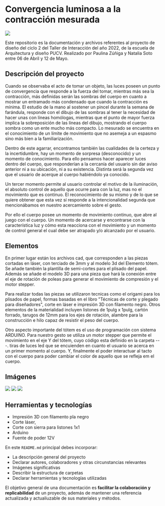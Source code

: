 # Convergencia luminosa a la contracción mesurada

<img src="https://github.com/Paulina99Z/documentacion-proyecto/blob/main/img/totem%201-1/WhatsApp%20Image%202022-05-18%20at%2011.23.54%20PM.jpeg">

Este repositorio es la documentación y archivos referentes al proyecto de diseño del ciclo 2 del Taller de Interacción del año 2022, de la escuela de Arquitectura y diseño PUCV. Realizado por Paulina Zúñiga y Natalia Soto entre 06 de Abril y 12 de Mayo.

##  Descripción del proyecto

Cuando se observaba el acto de tomar un objeto, las luces poseen un punto de convergencia que responde a la fuerza del tomar, mientras más sea la contracción, más definidas serán las sombras del cuerpo en cuanto a mostrar un entramado más condensado que cuando la contracción es mínima. El estudio de la mano al sostener un pincel durante la semana de farándula, responde con el dibujo de las sombras al tener la necesidad de hacer unas con líneas homólogas, mientras que el punto de mayor fuerza implica la sobreposición de las líneas del dibujo, mostrando el cuerpo sombra como un ente mucho más compacto. Lo mesurado se encuentra en el conocimiento de un límite de movimiento que no asemeja a un espasmo sino más bien a la familiarización.

Dentro de este agarrar, encontramos también las cualidades de la certeza y la incertidumbre, hay un momento de sorpresa (desconocido) y un momento de conocimiento. Para ello pensamos hacer aparecer luces dentro del cuerpo, que responderían a la cercanía del usuario sin dar aviso anterior ni a su ubicación, ni a su existencia. Distinta será la segunda vez que el usuario de acerque al cuerpo habiéndolo ya conocido.

Un tercer momento permite al usuario controlar el motivo de la iluminación, el absoluto control de aquello que ocurre para con la luz, mas no el movimiento que es continuo. El reconocimiento de su mismo y de lo que se quiere obtener que esta vez sí responde a la intencionalidad segunda que mencionábamos en nuestro acercamiento sobre el gesto.

Por ello el cuerpo posee un momento de movimiento continuo, que abre al juego con el cuerpo. Un momento de acercarse y encontrarse con la característica luz y cómo esta reacciona con el movimiento y un momento de control general el cual debe ser atrapado y/o alcanzado por el usuario.

## Elementos 

En primer lugar están los archivos cad, que corresponden a las piezas cortadas en láser, con terciado de 3mm y al modelo 3d del Elemento tótem.
Se añade también la plantilla de semi-cortes para el plisado del papel.
Además se añade el modelo 3D para una pieza que hará la conexión entre el eje de rotación de poleas para generar el movimiento de compresión y el motor stepper.

Para realizar todas las piezas se utilizaron tecnicas como el origami para los plisados de papel, formas basadas en el libro "Técnicas de corte y plegado para diseñadores", corte en láser e impresión 3D con filamento negro.
Otros elementos de la materialidad incluyen listones de 1pulg x 1pulg, cartón forrado, tarugos de 12mm para los ejes de rotación, alambre para la construcción e hilo capaz de resistir el peso del cuerpo.

Otro aspecto importante del tótem es el uso de programación con sistema ARDUINO. Para nuestro gesto se utiliza un motor stepper que permite el movimiento en el eje Y del tótem, cuyo código esta definido en la carpeta ---. tiras de luces led que se encuienden en cuanto el usuario se acerca en un primer momento al cuerpo. Y, finalmente el poder interactuar al tacto con el cuerpo para poder cambiar el color de aquello que se refleja em el cuerpo.

## Imágenes
<img src="https://github.com/Paulina99Z/documentacion-proyecto/blob/main/img/totem%201-1/WhatsApp%20Image%202022-05-18%20at%2011.23.54%20PM.jpeg">
<img src="https://github.com/Paulina99Z/documentacion-proyecto/blob/main/img/totem%201-1/Totem%20dibujos-03.png">
<img src="https://github.com/Paulina99Z/documentacion-proyecto/blob/main/img/totem%201-1/Modelo%20digital%20totem.jpg">

## Herramientas y tecnologías
- Impresión 3D con filamento pla negro
- Corte láser, 
- Corte con sierra para listones 1x1
- Arduino
- Fuente de poder 12V

En este `README.md` principal debes incorporar:
- La descripción general del proyecto
- Declarar autores, colaboradores y otras circunstancias relevantes
- Imágenes significativas
- Describir la estructura de carpetas
- Declarar herramientas y tecnologías utilizadas

El objetivo general de una documentación es **facilitar la colaboración y replicabilidad** de un proyecto, además de mantener una referencia actualizada y actualiuzable de sus materiales y métodos.
